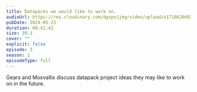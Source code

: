 ```yaml
---
title: Datapacks we would like to work on.
audioUrl: https://res.cloudinary.com/dgzpo1jmg/video/upload/v1716626603/Podcast/datapack-podcast-ep3_svcfzu.mp3
pubDate: 2024-05-25
duration: 00:41:42
size: 39.3
cover: ""
explicit: false
episode: 3
season: 1
episodeType: full
---
```

Gears and Moxvallix discuss datapack project ideas they may like to work on in the future.